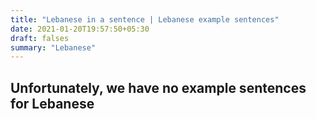 ```yaml
---
title: "Lebanese in a sentence | Lebanese example sentences"
date: 2021-01-20T19:57:50+05:30
draft: falses
summary: "Lebanese"
---
```

## Unfortunately, we have no example sentences for Lebanese                 
